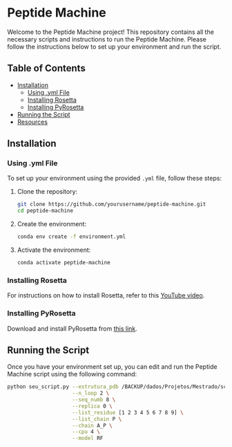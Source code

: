 # Peptide Machine

Welcome to the Peptide Machine project! This repository contains all the necessary scripts and instructions to run the Peptide Machine. Please follow the instructions below to set up your environment and run the script.

## Table of Contents

- [Installation](#installation)
  - [Using .yml File](#using-yml-file)
  - [Installing Rosetta](#installing-rosetta)
  - [Installing PyRosetta](#installing-pyrosetta)
- [Running the Script](#running-the-script)
- [Resources](#resources)

## Installation

### Using .yml File

To set up your environment using the provided `.yml` file, follow these steps:

1. Clone the repository:
    ```sh
    git clone https://github.com/yourusername/peptide-machine.git
    cd peptide-machine
    ```

2. Create the environment:
    ```sh
    conda env create -f environment.yml
    ```

3. Activate the environment:
    ```sh
    conda activate peptide-machine
    ```

### Installing Rosetta

For instructions on how to install Rosetta, refer to this [YouTube video](https://www.youtube.com/watch?v=UEaFmUMEL9c&t=16s).

### Installing PyRosetta

Download and install PyRosetta from [this link](https://graylab.jhu.edu/download/PyRosetta4/archive/release/PyRosetta4.Release.python310.linux/).

## Running the Script

Once you have your environment set up, you can edit and run the Peptide Machine script using the following command:

```sh
python seu_script.py --estrutura_pdb /BACKUP/dados/Projetos/Mestrado/scripts_atualizados/Mestrado/estruturas_iniciais/3mre_recortada_relax.pdb \
                     --n_loop 2 \
                     --seq_numb 8 \
                     --replica 0 \
                     --list_residue [1 2 3 4 5 6 7 8 9] \
                     --list_chain P \
                     --chain A_P \
                     --cpu 4 \
                     --model RF
